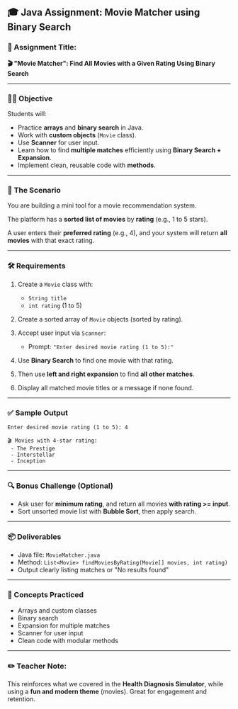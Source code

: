 ## 🎓 **Java Assignment: Movie Matcher using Binary Search**

### 📝 Assignment Title:
**🎬 "Movie Matcher": Find All Movies with a Given Rating Using Binary Search**

---

### 🧑‍🏫 **Objective**

Students will:
- Practice **arrays** and **binary search** in Java.
- Work with **custom objects** (`Movie` class).
- Use **Scanner** for user input.
- Learn how to find **multiple matches** efficiently using **Binary Search + Expansion**.
- Implement clean, reusable code with **methods**.

---

### 🎯 **The Scenario**

You are building a mini tool for a movie recommendation system.

The platform has a **sorted list of movies** by **rating** (e.g., 1 to 5 stars).

A user enters their **preferred rating** (e.g., 4), and your system will return **all movies** with that exact rating.

---

### 🛠️ **Requirements**

1. Create a `Movie` class with:
   - `String title`
   - `int rating` (1 to 5)

2. Create a sorted array of `Movie` objects (sorted by rating).

3. Accept user input via `Scanner`:
   - Prompt: `"Enter desired movie rating (1 to 5):"`

4. Use **Binary Search** to find one movie with that rating.

5. Then use **left and right expansion** to find **all other matches**.

6. Display all matched movie titles or a message if none found.

---

### ✅ Sample Output

```
Enter desired movie rating (1 to 5): 4

🎬 Movies with 4-star rating:
 - The Prestige
 - Interstellar
 - Inception
```

---

### 🔍 Bonus Challenge (Optional)

- Ask user for **minimum rating**, and return all movies **with rating >= input**.
- Sort unsorted movie list with **Bubble Sort**, then apply search.

---

### 📦 Deliverables

- Java file: `MovieMatcher.java`
- Method: `List<Movie> findMoviesByRating(Movie[] movies, int rating)`
- Output clearly listing matches or "No results found"

---

### 🧠 Concepts Practiced

- Arrays and custom classes
- Binary search
- Expansion for multiple matches
- Scanner for user input
- Clean code with modular methods

---

### ✏️ Teacher Note:

This reinforces what we covered in the **Health Diagnosis Simulator**, while using a **fun and modern theme** (movies). Great for engagement and retention.


